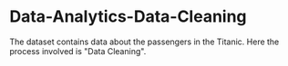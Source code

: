 # Data-Analytics-Data-Cleaning
The dataset contains data about the passengers in the Titanic. Here the process involved is "Data Cleaning".

